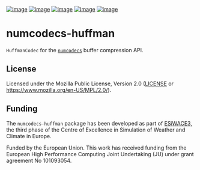 [![image](https://img.shields.io/github/actions/workflow/status/juntyr/numcodecs-huffman/ci.yml?branch=main)](https://github.com/juntyr/numcodecs-huffman/actions/workflows/ci.yml?query=branch%3Amain)
[![image](https://img.shields.io/pypi/v/numcodecs-huffman.svg)](https://pypi.python.org/pypi/numcodecs-huffman)
[![image](https://img.shields.io/pypi/l/numcodecs-huffman.svg)](https://github.com/juntyr/numcodecs-huffman/blob/main/LICENSE)
[![image](https://img.shields.io/pypi/pyversions/numcodecs-huffman.svg)](https://pypi.python.org/pypi/numcodecs-huffman)
[![image](https://readthedocs.org/projects/numcodecs-huffman/badge/?version=latest)](https://numcodecs-huffman.readthedocs.io/en/latest/?badge=latest)

# numcodecs-huffman

`HuffmanCodec` for the [`numcodecs`] buffer compression API.

[`numcodecs`]: https://numcodecs.readthedocs.io/en/stable/

## License

Licensed under the Mozilla Public License, Version 2.0 ([LICENSE](LICENSE) or https://www.mozilla.org/en-US/MPL/2.0/).


## Funding

The `numcodecs-huffman` package has been developed as part of [ESiWACE3](https://www.esiwace.eu), the third phase of the Centre of Excellence in Simulation of Weather and Climate in Europe.

Funded by the European Union. This work has received funding from the European High Performance Computing Joint Undertaking (JU) under grant agreement No 101093054.
